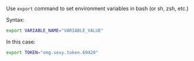 Use `export` command to set environment variables in bash (or sh, zsh, etc.)

Syntax:
```bash
export VARIABLE_NAME="VARIABLE_VALUE"
```

In this case:
```bash
export TOKEN="omg.sexy.token.69420"
```
